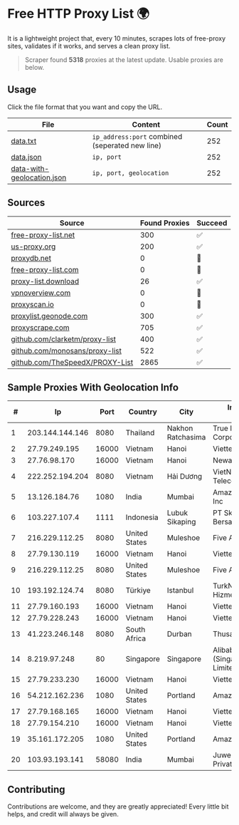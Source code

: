 
# Free HTTP Proxy List 🌍

It is a lightweight project that, every 10 minutes, scrapes lots of free-proxy sites, validates if it works, and serves a clean proxy list.


> Scraper found **5318** proxies at the latest update. Usable proxies are below.

## Usage

Click the file format that you want and copy the URL.


|File|Content|Count|
|----|-------|-----|
|[data.txt](https://raw.githubusercontent.com/themiralay/Proxy-List-World/master/data.txt)|`ip_address:port` combined (seperated new line)|252|
|[data.json](https://raw.githubusercontent.com/themiralay/Proxy-List-World/master/data.json)|`ip, port`|252|
|[data-with-geolocation.json](https://raw.githubusercontent.com/themiralay/Proxy-List-World/master/data-with-geolocation.json)|`ip, port, geolocation`|252|

## Sources

|Source|Found Proxies|Succeed|
|------|-------------|-------|
|[free-proxy-list.net](https://free-proxy-list.net)|300|✅|
|[us-proxy.org](https://www.us-proxy.org)|200|✅|
|[proxydb.net](http://proxydb.net)|0|🚫|
|[free-proxy-list.com](https://free-proxy-list.com/?page=&port=&type%5B%5D=http&type%5B%5D=https&up_time=0&search=Search)|0|🚫|
|[proxy-list.download](https://www.proxy-list.download/HTTP)|26|✅|
|[vpnoverview.com](https://vpnoverview.com/privacy/anonymous-browsing/free-proxy-servers)|0|🚫|
|[proxyscan.io](https://www.proxyscan.io)|0|🚫|
|[proxylist.geonode.com](https://proxylist.geonode.com/api/proxy-list?limit=300&page=1&sort_by=lastChecked&sort_type=desc&protocols=http,https)|300|✅|
|[proxyscrape.com](https://api.proxyscrape.com/v2/?request=displayproxies&protocol=http&timeout=10000&country=all&ssl=all&anonymity=all)|705|✅|
|[github.com/clarketm/proxy-list](https://raw.githubusercontent.com/clarketm/proxy-list/master/proxy-list-raw.txt)|400|✅|
|[github.com/monosans/proxy-list](https://raw.githubusercontent.com/monosans/proxy-list/main/proxies/http.txt)|522|✅|
|[github.com/TheSpeedX/PROXY-List](https://raw.githubusercontent.com/TheSpeedX/PROXY-List/master/http.txt)|2865|✅|


## Sample Proxies With Geolocation Info

|#|Ip|Port|Country|City|Internet Service Provider|
|-|--|----|-------|----|-------------------------|
|1|203.144.144.146|8080|Thailand|Nakhon Ratchasima|True Internet Corporation CO. Ltd.|
|2|27.79.249.195|16000|Vietnam|Hanoi|Viettel Corporation|
|3|27.76.98.170|16000|Vietnam|Hanoi|Newass2011xDSLHCMC|
|4|222.252.194.204|8080|Vietnam|Hải Dương|VietNam Post and Telecom Corporation|
|5|13.126.184.76|1080|India|Mumbai|Amazon Technologies Inc|
|6|103.227.107.4|1111|Indonesia|Lubuk Sikaping|PT Skynet Network Bersama|
|7|216.229.112.25|8080|United States|Muleshoe|Five Area Systems, LLC|
|8|27.79.130.119|16000|Vietnam|Hanoi|Viettel Corporation|
|9|216.229.112.25|8080|United States|Muleshoe|Five Area Systems, LLC|
|10|193.192.124.74|8080|Türkiye|Istanbul|TurkNet Iletisim Hizmetleri A.S.|
|11|27.79.160.193|16000|Vietnam|Hanoi|Viettel Corporation|
|12|27.79.228.243|16000|Vietnam|Hanoi|Viettel Corporation|
|13|41.223.246.148|8080|South Africa|Durban|Thusaconnect|
|14|8.219.97.248|80|Singapore|Singapore|Alibaba Cloud (Singapore) Private Limited|
|15|27.79.233.230|16000|Vietnam|Hanoi|Viettel Corporation|
|16|54.212.162.236|1080|United States|Portland|Amazon.com, Inc.|
|17|27.79.168.165|16000|Vietnam|Hanoi|Viettel Corporation|
|18|27.79.154.210|16000|Vietnam|Hanoi|Viettel Corporation|
|19|35.161.172.205|1080|United States|Portland|Amazon.com, Inc.|
|20|103.93.193.141|58080|India|Mumbai|Juweriyah Networks Private Limited|



## Contributing

Contributions are welcome, and they are greatly appreciated! Every
little bit helps, and credit will always be given.

